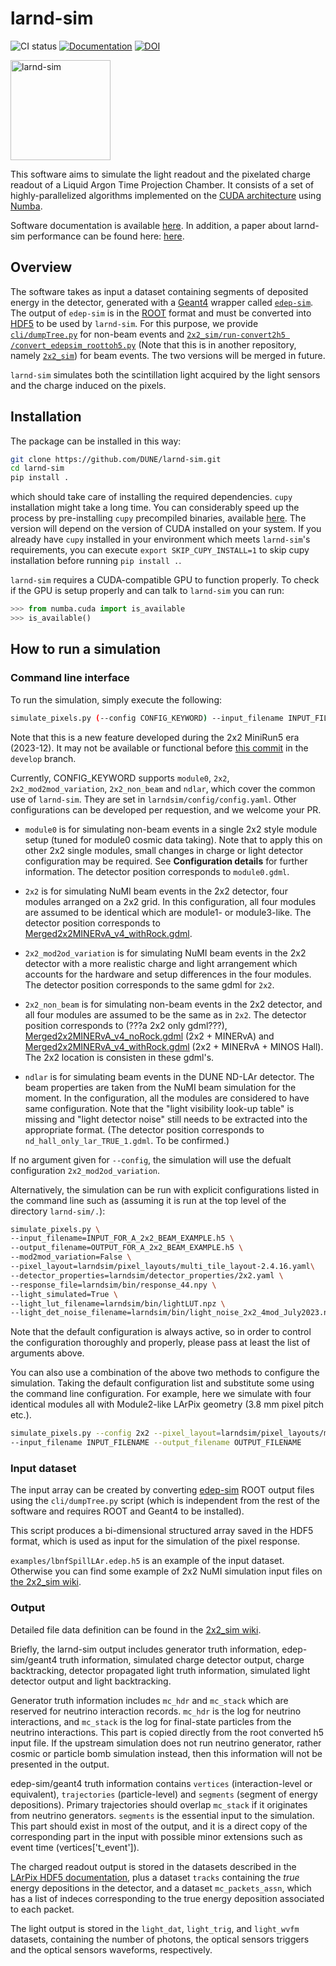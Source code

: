 # larnd-sim

![CI status](https://github.com/DUNE/larnd-sim/workflows/CI/badge.svg)
[![Documentation](https://img.shields.io/badge/docs-online-success)](https://dune.github.io/larnd-sim)
[![DOI](https://zenodo.org/badge/DOI/10.5281/zenodo.4582721.svg)](https://doi.org/10.5281/zenodo.4582721)

<img alt="larnd-sim" src="docs/logo.png" height="160" />

This software aims to simulate the light readout and the pixelated charge readout of a Liquid Argon Time Projection Chamber. It consists of a set of highly-parallelized algorithms implemented on the [CUDA architecture](https://developer.nvidia.com/cuda-toolkit) using [Numba](https://numba.pydata.org).

Software documentation is available [here](https://dune.github.io/larnd-sim/index.html). In addition, a paper about larnd-sim performance can be found here: [here](https://iopscience.iop.org/article/10.1088/1748-0221/18/04/P04034).

## Overview

The software takes as input a dataset containing segments of deposited energy in the detector, generated with a [Geant4](https://geant4.web.cern.ch) wrapper called [`edep-sim`](https://github.com/ClarkMcGrew/edep-sim). The output of `edep-sim` is in the [ROOT](https://root.cern) format and must be converted into [HDF5](https://www.hdfgroup.org/solutions/hdf5/) to be used by `larnd-sim`. For this purpose, we provide [`cli/dumpTree.py`](https://github.com/DUNE/larnd-sim/blob/develop/cli/dumpTree.py) for non-beam events and [`2x2_sim/run-convert2h5
/convert_edepsim_roottoh5.py`](https://github.com/DUNE/2x2_sim/blob/develop/run-convert2h5/convert_edepsim_roottoh5.py) (Note that this is in another repository, namely [`2x2_sim`](https://github.com/DUNE/2x2_sim/tree/develop)) for beam events. The two versions will be merged in future.

`larnd-sim` simulates both the scintillation light acquired by the light sensors and the charge induced on the pixels.

## Installation

The package can be installed in this way:

```bash
git clone https://github.com/DUNE/larnd-sim.git
cd larnd-sim
pip install .
```

which should take care of installing the required dependencies. `cupy` installation might take a long time. You can considerably speed up the process by pre-installing `cupy` precompiled binaries, available [here](https://docs.cupy.dev/en/stable/install.html#installing-cupy). The version will depend on the version of CUDA installed on your system. If you already have `cupy` installed in your environment which meets `larnd-sim`'s requirements, you can execute `export SKIP_CUPY_INSTALL=1` to skip cupy installation before running `pip install .`.

`larnd-sim` requires a CUDA-compatible GPU to function properly. To check if the GPU is setup properly and can talk to `larnd-sim` you can run:

```python
>>> from numba.cuda import is_available
>>> is_available()
```

## How to run a simulation

### Command line interface
To run the simulation, simply execute the following:

```bash
simulate_pixels.py (--config CONFIG_KEYWORD) --input_filename INPUT_FILENAME --output_filename OUTPUT_FILENAME
```

Note that this is a new feature developed during the 2x2 MiniRun5 era (2023-12). It may not be available or functional before [this commit](https://github.com/DUNE/larnd-sim/commit/da701c12e0feadc7c2f8d356b41d4dfcab193da0) in the `develop` branch.

Currently, CONFIG_KEYWORD supports `module0`, `2x2`, `2x2_mod2mod_variation`, `2x2_non_beam` and `ndlar`, which cover the common use of `larnd-sim`. They are set in `larndsim/config/config.yaml`. Other configurations can be developed per requestion, and we welcome your PR.

- `module0` is for simulating non-beam events in a single 2x2 style module setup (tuned for module0 cosmic data taking). Note that to apply this on other 2x2 single modules, small changes in charge or light detector configuration may be required. See **Configuration details** for further information. The detector position corresponds to `module0.gdml`.

- `2x2` is for simulating NuMI beam events in the 2x2 detector, four modules arranged on a 2x2 grid. In this configuration, all four modules are assumed to be identical which are module1- or module3-like. The detector position corresponds to [Merged2x2MINERvA_v4_withRock.gdml](https://github.com/DUNE/2x2_sim/blob/develop/geometry/Merged2x2MINERvA_v4/Merged2x2MINERvA_v4_withRock.gdml).

- `2x2_mod2od_variation` is for simulating NuMI beam events in the 2x2 detector with a more realistic charge and light arrangement which accounts for the hardware and setup differences in the four modules. The detector position corresponds to the same gdml for `2x2`.

- `2x2_non_beam` is for simulating non-beam events in the 2x2 detector, and all four modules are assumed to be the same as in `2x2`. The detector position corresponds to (???a 2x2 only gdml???), [Merged2x2MINERvA_v4_noRock.gdml](https://github.com/DUNE/2x2_sim/blob/develop/geometry/Merged2x2MINERvA_v4/Merged2x2MINERvA_v4_noRock.gdml) (2x2 + MINERvA) and [Merged2x2MINERvA_v4_withRock.gdml](https://github.com/DUNE/2x2_sim/blob/develop/geometry/Merged2x2MINERvA_v4/Merged2x2MINERvA_v4_withRock.gdml) (2x2 + MINERvA + MINOS Hall). The 2x2 location is consisten in these gdml's.

- `ndlar` is for simulating beam events in the DUNE ND-LAr detector. The beam properties are taken from the NuMI beam simulation for the moment. In the configuration, all the modules are considered to have same configuration. Note that the "light visibility look-up table" is missing and "light detector noise" still needs to be extracted into the appropriate format. (The detector position corresponds to `nd_hall_only_lar_TRUE_1.gdml`. To be confirmed.)

If no argument given for `--config`, the simulation will use the defualt configuration `2x2_mod2od_variation`.

Alternatively, the simulation can be run with explicit configurations listed in the command line such as (assuming it is run at the top level of the directory `larnd-sim/.`):

```bash
simulate_pixels.py \
--input_filename=INPUT_FOR_A_2x2_BEAM_EXAMPLE.h5 \
--output_filename=OUTPUT_FOR_A_2x2_BEAM_EXAMPLE.h5 \
--mod2mod_variation=False \
--pixel_layout=larndsim/pixel_layouts/multi_tile_layout-2.4.16.yaml\
--detector_properties=larndsim/detector_properties/2x2.yaml \
--response_file=larndsim/bin/response_44.npy \
--light_simulated=True \
--light_lut_filename=larndsim/bin/lightLUT.npz \
--light_det_noise_filename=larndsim/bin/light_noise_2x2_4mod_July2023.npy
```

Note that the default configuration is always active, so in order to control the configuration thoroughly and properly, please pass at least the list of arguments above.

You can also use a combination of the above two methods to configure the simulation. Taking the default configuration list and substitute some using the command line configuration. For example, here we simulate with four identical modules all with Module2-like LArPix geometry (3.8 mm pixel pitch etc.).

```bash
simulate_pixels.py --config 2x2 --pixel_layout=larndsim/pixel_layouts/multi_tile_layout-2.5.16.yaml\
--input_filename INPUT_FILENAME --output_filename OUTPUT_FILENAME
```
### Input dataset

The input array can be created by converting [edep-sim](https://github.com/ClarkMcGrew/edep-sim) ROOT output files using the `cli/dumpTree.py` script (which is independent from the rest of the software and requires ROOT and Geant4 to be installed).

This script produces a bi-dimensional structured array saved in the HDF5 format, which is used as input for the simulation of the pixel response.

`examples/lbnfSpillLAr.edep.h5` is an example of the input dataset. Otherwise you can find some example of 2x2 NuMI simulation input files on [the 2x2_sim wiki](https://github.com/DUNE/2x2_sim/wiki).

### Output
Detailed file data definition can be found in the [2x2_sim wiki](https://github.com/DUNE/2x2_sim/wiki/File-data-definitions).

Briefly, the larnd-sim output includes generator truth information, edep-sim/geant4 truth information, simulated charge detector output, charge backtracking, detector propagated light truth information, simulated light detector output and light backtracking.

Generator truth information includes `mc_hdr` and `mc_stack` which are reserved for neutrino interaction records. `mc_hdr` is the log for neutrino interactions, and `mc_stack` is the log for final-state particles from the neutrino interactions. This part is copied directly from the root converted h5 input file. If the upstream simulation does not run neutrino generator, rather cosmic or particle bomb simulation instead, then this information will not be presented in the output.

edep-sim/geant4 truth information contains `vertices` (interaction-level or equivalent), `trajectories` (particle-level) and `segments` (segment of energy depositions). Primary trajectories should overlap `mc_stack` if it originates from neutrino generators. `segments` is the essential input to the simulation. This part should exist in most of the output, and it is a direct copy of the corresponding part in the input with possible minor extensions such as event time (vertices['t_event']).

The charged readout output is stored in the datasets described in the [LArPix HDF5 documentation](https://larpix-control.readthedocs.io/en/stable/api/format/hdf5format.html), plus a dataset `tracks` containing the _true_ energy depositions in the detector, and a dataset `mc_packets_assn`, which has a list of indeces corresponding to the true energy deposition associated to each packet.

The light output is stored in the `light_dat`, `light_trig`, and `light_wvfm` datasets, containing the number of photons, the optical sensors triggers and the optical sensors waveforms, respectively.
